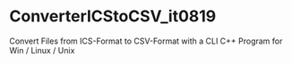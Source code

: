 # ConverterICStoCSV_it0819
Convert Files from ICS-Format to CSV-Format with a CLI C++ Program for Win / Linux / Unix
